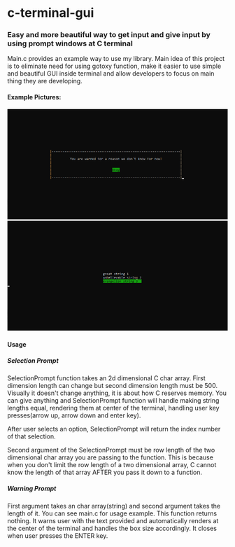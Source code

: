 # c-terminal-gui
### Easy and more beautiful way to get input and give input by using prompt windows at C terminal

Main.c provides an example way to use my library.
Main idea of this project is to eliminate need for using gotoxy function, make it easier to use simple and beautiful GUI inside terminal and allow developers to focus on main thing they are developing.

#### Example Pictures:

![warning-prompt](./warning-prompt-example.png)
![selection-prompt](./selection-prompt-example.png)

#### Usage

##### Selection Prompt

SelectionPrompt function takes an 2d dimensional C char array. First dimension length can change but second dimension length must be 500. Visually it doesn't change anything, it is about how C reserves memory. You can give anything and SelectionPrompt function will handle making string lengths equal, rendering them at center of the terminal, handling user key presses(arrow up, arrow down and enter key).

After user selects an option, SelectionPrompt will return the index number of that selection.

Second argument of the SelectionPrompt must be row length of the two dimensional char array you are passing to the function. This is because when you don't limit the row length of a two dimensional array, C cannot know the length of that array AFTER you pass it down to a function.

##### Warning Prompt

First argument takes an char array(string) and second argument takes the length of it. You can see main.c for usage example. This function returns nothing. It warns user with the text provided and automatically renders at the center of the terminal and handles the box size accordingly. It closes when user presses the ENTER key.
